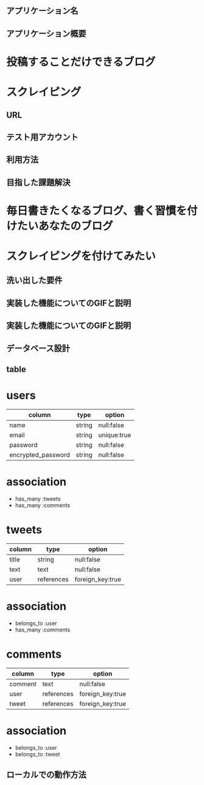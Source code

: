 ## アプリケーション名

## アプリケーション概要
 # 投稿することだけできるブログ
 # スクレイピング

## URL

## テスト用アカウント

## 利用方法

## 目指した課題解決
 # 毎日書きたくなるブログ、書く習慣を付けたいあなたのブログ
 # スクレイピングを付けてみたい

## 洗い出した要件

## 実装した機能についてのGIFと説明

## 実装した機能についてのGIFと説明

## データベース設計

 ## table
  # users

  | column             | type             | option             |
  |--------------------|------------------|--------------------|
  | name               | string           | null:false         |
  | email              | string           | unique:true        |
  | password           | string           | null:false         |
  | encrypted_password | string           | null:false         |

  # association
  - has_many :tweets
  - has_many :comments

  # tweets

  | column             | type             | option             |
  |--------------------|------------------|--------------------|
  | title              | string           | null:false         |
  | text               | text             | null:false         |
  | user               | references       | foreign_key:true   |
  
  # association
  - belongs_to :user
  - has_many :comments

  # comments

  | column             | type             | option             |
  |--------------------|------------------|--------------------|
  | comment            | text             | null:false         | 
  | user               | references       | foreign_key:true   |
  | tweet              | references       | foreign_key:true   |

  # association
  - belongs_to :user
  - belongs_to :tweet

## ローカルでの動作方法

